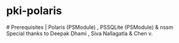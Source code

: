 ﻿# pki-polaris
﻿#  Prerequisites | Polaris (PSModule) , PSSQLite (PSModule) & nssm  
 Special thanks to Deepak Dhami , Siva Nallagatla  & Chen v.
